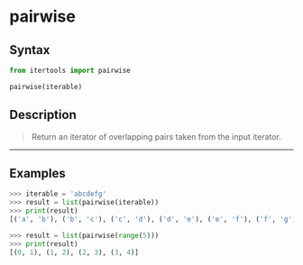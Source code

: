 # pairwise

## Syntax

```python
from itertools import pairwise

pairwise(iterable)
```

## Description

> Return an iterator of overlapping pairs taken from the input iterator.

---

## Examples

```python
>>> iterable = 'abcdefg'
>>> result = list(pairwise(iterable))
>>> print(result)
[('a', 'b'), ('b', 'c'), ('c', 'd'), ('d', 'e'), ('e', 'f'), ('f', 'g')]
```

```python
>>> result = list(pairwise(range(5)))
>>> print(result)
[(0, 1), (1, 2), (2, 3), (3, 4)]
```
